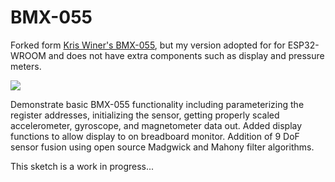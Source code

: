 BMX-055
=======

Forked form [Kris Winer's BMX-055](https://github.com/kriswiner/BMX-055), but my version adopted for for ESP32-WROOM and does not have extra components such as display and pressure meters.

![](https://cloud.githubusercontent.com/assets/6698410/4963527/160e313e-671a-11e4-9a54-a20686bb20cb.jpg)

 Demonstrate basic BMX-055 functionality including parameterizing the register addresses, initializing the sensor, 
 getting properly scaled accelerometer, gyroscope, and magnetometer data out. Added display functions to 
 allow display to on breadboard monitor. Addition of 9 DoF sensor fusion using open source Madgwick and 
 Mahony filter algorithms.
 
 This sketch is a work in progress...
